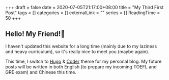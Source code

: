 +++ 
draft = false
date = 2020-07-05T21:17:00+08:00
title = "My Third First Post"
tags = []
categories = []
externalLink = ""
series = []
ReadingTime = 50
+++

## Hello! My Friend!🤩

I haven't updated this website for a long time (mainly due to my laziness and heavy curriculum), so it's really nice to meet you (maybe again).

This time, I switch to [Hugo](https://gohugo.io/) & [Coder](https://github.com/luizdepra/hugo-coder/) theme for my personal blog. My future posts will be written in both English (to prepare my incoming TOEFL and GRE exam) and Chinese this time.